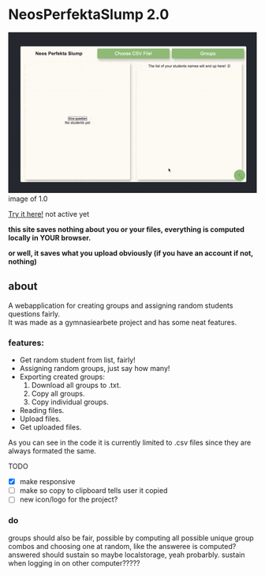 # NeosPerfektaSlump 2.0

<img src="misc/demoCompressed.gif">
image of 1.0

[Try it here!](https://neosperfektaslump.neo.fyi) not active yet

**this site saves nothing about you or your files, everything is computed locally in YOUR browser.**

**or well, it saves what you upload obviously (if you have an account if not, nothing)**

## about

A webapplication for creating groups and assigning random students questions fairly.<br>
It was made as a gymnasiearbete project and has some neat features.

### features:
* Get random student from list, fairly!
* Assigning random groups, just say how many!
* Exporting created groups:
    1. Download all groups to .txt.
    2. Copy all groups.
    3. Copy individual groups.
* Reading files.
* Upload files.
* Get uploaded files.

As you can see in the code it is currently limited to .csv files since they are always formated
the same.

TODO
- [x] make responsive
- [ ] make so copy to clipboard tells user it copied 
- [ ] new icon/logo for the project?

### do

groups should also be fair, possible by computing all possible unique group combos and choosing one at random, like the answeree is computed?
answered should sustain so maybe localstorage, yeah probarbly.
sustain when logging in on other computer????? 
